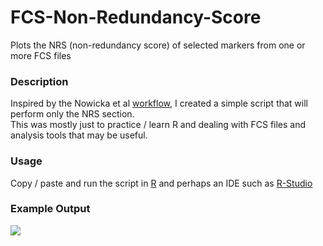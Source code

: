 # FCS-Non-Redundancy-Score
Plots the NRS (non-redundancy score) of selected markers from one or more FCS files

### Description

Inspired by the Nowicka et al [workflow](https://f1000research.com/articles/6-748), I created a simple script that will perform only the NRS section.
<br>
This was mostly just to practice / learn R and dealing with FCS files and analysis tools that may be useful.

### Usage
Copy / paste and run the script in [R](https://cran.r-project.org/) and perhaps an IDE such as [R-Studio](https://rstudio.com/)

### Example Output
<img src="https://raw.githubusercontent.com/JimboMahoney/FCS-Non-Redundancy-Score/master/NRS.png"
  align="center" />
